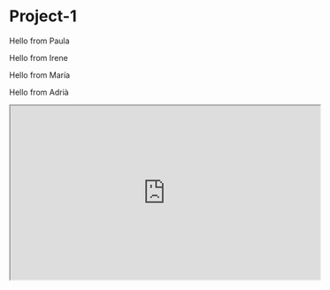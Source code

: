 # Project-1

Hello from Paula


Hello from Irene


Hello from María


Hello from Adrià 





<iframe width="560" height="315" src="https://www.youtube.com/watch?v=uwmeH6Rnj2E">
</iframe>